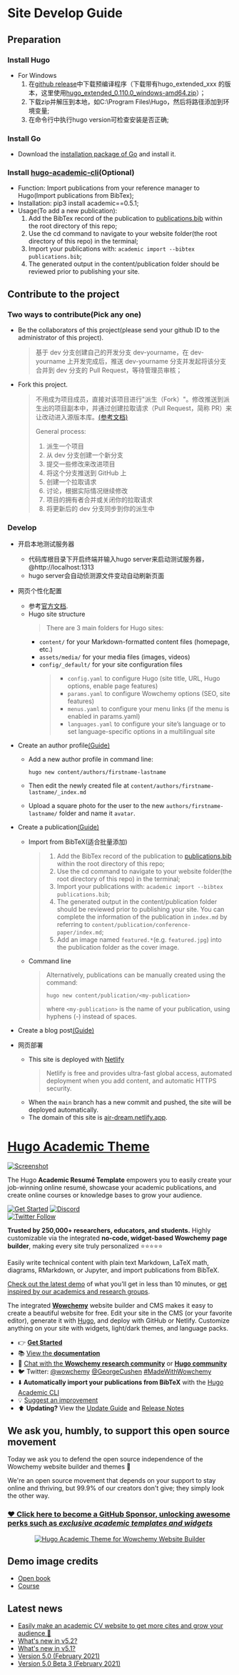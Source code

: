 # Site Develop Guide

## Preparation

### Install Hugo
* For Windows
  1. 在[github release](https://github.com/gohugoio/hugo/releases)中下载预编译程序（下载带有hugo_extended_xxx 的版本，这里使用[hugo_extended_0.110.0_windows-amd64.zip](https://github.com/gohugoio/hugo/releases/download/v0.110.0/hugo_extended_0.110.0_windows-amd64.zip)）；
  2. 下载zip并解压到本地，如C:\Program Files\Hugo，然后将路径添加到环境变量;
  3. 在命令行中执行hugo version可检查安装是否正确;

### Install Go
* Download the [installation package of Go](https://go.dev/dl/) and install it.

### Install [hugo-academic-cli](https://github.com/wowchemy/hugo-academic-cli)(Optional)
* Function: Import publications from your reference manager to Hugo(Import publications from BibTex);
* Installation: pip3 install academic==0.5.1;
* Usage(To add a new publication): 
  1. Add the BibTex record of the publication to [publications.bib](./publications.bib) within the root directory of this repo;
  2. Use the cd command to navigate to your website folder(the root directory of this repo) in the terminal;
  3. Import your publications with: `academic import --bibtex publications.bib`;
  4. The generated output in the content/publication folder should be reviewed prior to publishing your site.

## Contribute to the project
### Two ways to contribute(Pick any one)
* Be the collaborators of this project(please send your github ID to the administrator of this project). 
  > 基于 dev 分支创建自己的开发分支 dev-yourname，在 dev-yourname 上开发完成后，推送 dev-yourname 分支并发起将该分支合并到 dev 分支的 Pull Request，等待管理员审核；
* Fork this project.
  > 不用成为项目成员，直接对该项目进行"派生（Fork）"。修改推送到派生出的项目副本中，并通过创建拉取请求（Pull Request，简称 PR）来让改动进入源版本库。[(参考文档)](https://git-scm.com/book/zh/v2/GitHub-%E5%AF%B9%E9%A1%B9%E7%9B%AE%E5%81%9A%E5%87%BA%E8%B4%A1%E7%8C%AE)
  >
  > General process:
  > 1. 派生一个项目
  > 2. 从 dev 分支创建一个新分支
  > 3. 提交一些修改来改进项目
  > 4. 将这个分支推送到 GitHub 上
  > 5. 创建一个拉取请求
  > 6. 讨论，根据实际情况继续修改
  > 7. 项目的拥有者合并或关闭你的拉取请求
  > 8. 将更新后的 dev 分支同步到你的派生中

### Develop
* 开启本地测试服务器
  * 代码库根目录下开启终端并输入hugo server来启动测试服务器，@http://localhost:1313
  * hugo server会自动侦测源文件变动自动刷新页面
* 网页个性化配置
  * 参考[官方文档](https://wowchemy.com/docs/).
  * Hugo site structure
    > There are 3 main folders for Hugo sites:
    * `content/` for your Markdown-formatted content files (homepage, etc.)
    * `assets/media/` for your media files (images, videos)
    * `config/_default/` for your site configuration files
      > * `config.yaml` to configure Hugo (site title, URL, Hugo options, enable page features)
      > * `params.yaml` to configure Wowchemy options (SEO, site features)
      > * `menus.yaml` to configure your menu links (if the menu is enabled in params.yaml)
      > * `languages.yaml` to configure your site’s language or to set language-specific options in a multilingual site
* Create an author profile[(Guide)](https://wowchemy.com/docs/content/authors/)
  * Add a new author profile in command line: 
      
    `hugo new content/authors/firstname-lastname`
  * Then edit the newly created file at `content/authors/firstname-lastname/_index.md`
  * Upload a square photo for the user to the new `authors/firstname-lastname/` folder and name it `avatar`.
* Create a publication[(Guide)](https://wowchemy.com/docs/content/publications/)
  * Import from BibTeX(适合批量添加) 
    > 1. Add the BibTex record of the publication to [publications.bib](./publications.bib) within the root directory of this repo;
    > 2. Use the cd command to navigate to your website folder(the root directory of this repo) in the terminal;
    > 3. Import your publications with: `academic import --bibtex publications.bib`;
    > 4. The generated output in the content/publication folder should be reviewed prior to publishing your site. You can complete the information of the publication in `index.md` by referring to `content/publication/conference-paper/index.md`;
    > 5. Add an image named `featured.*`(e.g. `featured.jpg`) into the publication folder as the cover image.
  * Command line
    > Alternatively, publications can be manually created using the command:
    >
    > `hugo new content/publication/<my-publication>`
    >
    > where `<my-publication>` is the name of your publication, using hyphens (-) instead of spaces.

* Create a blog post[(Guide)](https://wowchemy.com/docs/content/blog-posts/)
* 网页部署
  * This site is deployed with [Netlify](https://www.netlify.com/)
    > Netlify is free and provides ultra-fast global access, automated deployment when you add content, and automatic HTTPS security.
  * When the `main` branch has a new commit and pushed, the site will be deployed automatically.
  * The domain of this site is [air-dream.netlify.app](https://air-dream.netlify.app/).

# [Hugo Academic Theme](https://github.com/wowchemy/starter-hugo-academic)

[![Screenshot](./preview.png)](https://wowchemy.com/hugo-themes/)

The Hugo **Academic Resumé Template** empowers you to easily create your job-winning online resumé, showcase your academic publications, and create online courses or knowledge bases to grow your audience.

[![Get Started](https://img.shields.io/badge/-Get%20started-ff4655?style=for-the-badge)](https://wowchemy.com/hugo-themes/)
[![Discord](https://img.shields.io/discord/722225264733716590?style=for-the-badge)](https://discord.com/channels/722225264733716590/742892432458252370/742895548159492138)  
[![Twitter Follow](https://img.shields.io/twitter/follow/wowchemy?label=Follow%20on%20Twitter)](https://twitter.com/wowchemy)

️**Trusted by 250,000+ researchers, educators, and students.** Highly customizable via the integrated **no-code, widget-based Wowchemy page builder**, making every site truly personalized ⭐⭐⭐⭐⭐

Easily write technical content with plain text Markdown, LaTeX math, diagrams, RMarkdown, or Jupyter, and import publications from BibTeX.

[Check out the latest demo](https://academic-demo.netlify.app/) of what you'll get in less than 10 minutes, or [get inspired by our academics and research groups](https://wowchemy.com/creators/).

The integrated [**Wowchemy**](https://wowchemy.com) website builder and CMS makes it easy to create a beautiful website for free. Edit your site in the CMS (or your favorite editor), generate it with [Hugo](https://github.com/gohugoio/hugo), and deploy with GitHub or Netlify. Customize anything on your site with widgets, light/dark themes, and language packs.

- 👉 [**Get Started**](https://wowchemy.com/hugo-themes/)
- 📚 [View the **documentation**](https://wowchemy.com/docs/)
- 💬 [Chat with the **Wowchemy research community**](https://discord.gg/z8wNYzb) or [**Hugo community**](https://discourse.gohugo.io)
- 🐦 Twitter: [@wowchemy](https://twitter.com/wowchemy) [@GeorgeCushen](https://twitter.com/GeorgeCushen) [#MadeWithWowchemy](https://twitter.com/search?q=%23MadeWithWowchemy&src=typed_query)
- ⬇️ **Automatically import your publications from BibTeX** with the [Hugo Academic CLI](https://github.com/wowchemy/hugo-academic-cli)
- 💡 [Suggest an improvement](https://github.com/wowchemy/wowchemy-hugo-themes/issues)
- ⬆️ **Updating?** View the [Update Guide](https://wowchemy.com/docs/hugo-tutorials/update/) and [Release Notes](https://github.com/wowchemy/wowchemy-hugo-themes/releases)

## We ask you, humbly, to support this open source movement

Today we ask you to defend the open source independence of the Wowchemy website builder and themes 🐧

We're an open source movement that depends on your support to stay online and thriving, but 99.9% of our creators don't give; they simply look the other way.

### [❤️ Click here to become a GitHub Sponsor, unlocking awesome perks such as _exclusive academic templates and widgets_](https://github.com/sponsors/gcushen)

<p align="center"><a href="https://wowchemy.com/templates/" target="_blank" rel="noopener"><img src="https://wowchemy.com/uploads/readmes/academic_logo_200px.png" alt="Hugo Academic Theme for Wowchemy Website Builder"></a></p>

## Demo image credits

- [Open book](https://unsplash.com/photos/J4kK8b9Fgj8)
- [Course](https://unsplash.com/photos/JKUTrJ4vK00)

## Latest news

<!--START_SECTION:news-->
* [Easily make an academic CV website to get more cites and grow your audience 🚀](https:&#x2F;&#x2F;wowchemy.com&#x2F;blog&#x2F;easily-make-academic-website&#x2F;)
* [What&#39;s new in v5.2?](https:&#x2F;&#x2F;wowchemy.com&#x2F;blog&#x2F;whats-new-in-v5.2&#x2F;)
* [What&#39;s new in v5.1?](https:&#x2F;&#x2F;wowchemy.com&#x2F;blog&#x2F;whats-new-in-v5.1&#x2F;)
* [Version 5.0 (February 2021)](https:&#x2F;&#x2F;wowchemy.com&#x2F;blog&#x2F;version-5.0-february-2021&#x2F;)
* [Version 5.0 Beta 3 (February 2021)](https:&#x2F;&#x2F;wowchemy.com&#x2F;blog&#x2F;version-5.0-beta-3-february-2021&#x2F;)
<!--END_SECTION:news-->
